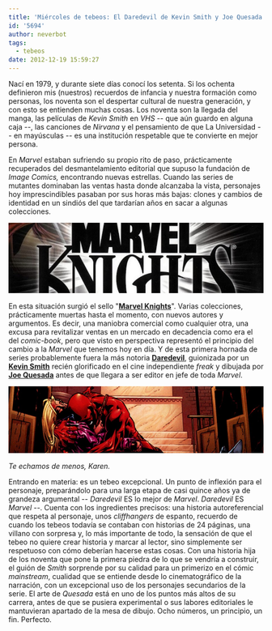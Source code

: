```yaml
---
title: 'Miércoles de tebeos: El Daredevil de Kevin Smith y Joe Quesada'
id: '5694'
author: neverbot
tags:
  - tebeos
date: 2012-12-19 15:59:27
---
```


Nací en 1979, y durante siete días conocí los setenta. Si los ochenta definieron mis (nuestros) recuerdos de infancia y nuestra formación como personas, los noventa son el despertar cultural de nuestra generación, y con esto se entienden muchas cosas. Los noventa son la llegada del manga, las películas de _Kevin Smith_ en _VHS_ -- que aún guardo en alguna caja --, las canciones de _Nirvana_ y el pensamiento de que La Universidad -- en mayúsculas -- es una institución respetable que te convierte en mejor persona.

En _Marvel_ estaban sufriendo su propio rito de paso, prácticamente recuperados del desmantelamiento editorial que supuso la fundación de _Image Comics,_ encontrando nuevas estrellas. Cuando las series de mutantes dominaban las ventas hasta donde alcanzaba la vista, personajes hoy imprescindibles pasaban por sus horas más bajas: clones y cambios de identidad en un sindiós del que tardarían años en sacar a algunas colecciones.

![Marvel Knights](./miercoles-de-tebeos-el-daredevil-de-kevin-smith-y-joe-quesada/marvel_knights.jpg)

En esta situación surgió el sello "[**Marvel Knights**](http://en.wikipedia.org/wiki/Marvel_Knights)". Varias colecciones, prácticamente muertas hasta el momento, con nuevos autores y argumentos. Es decir, una maniobra comercial como cualquier otra, una excusa para revitalizar ventas en un mercado en decadencia como era el del _comic-book_, pero que visto en perspectiva representó el principio del cambio a la _Marvel_ que tenemos hoy en día. Y de esta primera hornada de series probablemente fuera la más notoria [**Daredevil**](http://en.wikipedia.org/wiki/Daredevil_(Marvel_Comics)), guionizada por un [**Kevin Smith**](http://en.wikipedia.org/wiki/Kevin_smith) recién glorificado en el cine independiente _freak_ y dibujada por [**Joe Quesada**](http://en.wikipedia.org/wiki/Joe_Quesada) antes de que llegara a ser editor en jefe de toda _Marvel_.

_![Daredevil - Diablo Guardián](./miercoles-de-tebeos-el-daredevil-de-kevin-smith-y-joe-quesada/Daredevil_devil_guardian_karen_page.jpg)_

_Te echamos de menos, Karen._

Entrando en materia: es un tebeo excepcional. Un punto de inflexión para el personaje, preparándolo para una larga etapa de casi quince años ya de grandeza argumental -- _Daredevil_ ES lo mejor de _Marvel_. _Daredevil_ ES _Marvel_ --. Cuenta con los ingredientes precisos: una historia autoreferencial que respeta al personaje, unos _cliffhangers_ de espanto, recuerdo de cuando los tebeos todavía se contaban con historias de 24 páginas, una villano con sorpresa y, lo más importante de todo, la sensación de que el tebeo no quiere crear historia y marcar al lector, sino simplemente ser respetuoso con cómo deberían hacerse estas cosas. Con una historia hija de los noventa que pone la primera piedra de lo que se vendría a construir, el guión de _Smith_ sorprende por su calidad para un primerizo en el cómic _mainstream_, cualidad que se entiende desde lo cinematográfico de la narración, con un excepcional uso de los personajes secundarios de la serie. El arte de _Quesada_ está en uno de los puntos más altos de su carrera, antes de que se pusiera experimental o sus labores editoriales le mantuvieran apartado de la mesa de dibujo. Ocho números, un principio, un fin. Perfecto.
